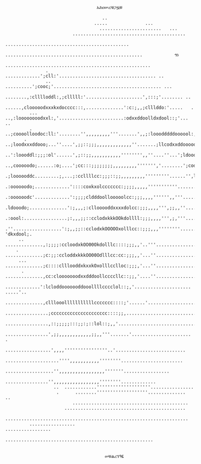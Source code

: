 
                                      
                                      ኡክዐሠረቹጋፏቹ                                                                                                                            
                                                                                                    
                                        ..                                                          
                                     .....              ...                                         
                                       .......................   ...                                
                             ..........................................                             
                             ..............................................                         
                         ...................................................            ጎነ            
                        ......................................................                      
                   .  .............';cll:'.................................... ..                   
                   .. ..........';cooc;'........................................ ...                
                 ........,:clllloddl:,;clllll:'.....................',:::;'........ ..              
                ......,clooooodxxxkxdocccc:::,..............':c:;,,;clllddo:'.....   .              
             ... ..,:loooooooodxxl:,'........................:odxxddoolldxdool::;'... ..            
             . ..;coooolloodoc:ll:'........'',,,,,,,,,'''.......',,;:looodddddoooool:,..            
           . ..;loodxxxddooo;...''....',;;::;;;,,,,,,,,,,,,,''.......;llcodxxddoooooooc,.           
          ..':loooddl:;;;:ol'......',;::;;,,,,,,,,,,,'''''''',,''....''...';ldoooooooool,.          
        ..,cooooodo;......:o;....';cc:::;;;;;;;;,,,,,,,,,''''''','........';codoooolodooc.          
       .;loooooddc.........;,...;:ccllllcc:;;;::;;,,,,,,,,,'''''''''......'',lxdo:..cdooo;.         
      .:oooooodo;.............'::::coxkxolccccccc:;;;;,,,,,'''''''''''.......cxo:...:xdool'.        
     .:oooooodc'.............':;;;;cldddoollooooolcc:;;;,,,,'''''',,'''.....'od:....:xxdoo:.        
     .ldooodo;..............':;,,,;:cllooooddxxxxdolcc:;;;,,,,''',;;,,''....:dc'....;xkdool,.       
     .:oool:................;:,,,;;::cclodxkkkOOkdollll:;;;,,,,''',;,'''....:c'.....,xkxdooc.       
      .''..................':;,,;;::cclodxkOOOOOxolllcc::;;;,,,''''''''............ 'dkxdool;.     
         ..  ..............,:;;;;:ccloodxkOO00Okdolllc::::;;;,,'..'''................okxdoooc.      
        .    ..............;c:;;:ccloddxkkkOO00Odlllcc:cc:;;;,,'...''................cxxddool'      
         ... ..............;c::::clllooddxkxxkOxolllcclloc:;;;,'...''................'lxddoo;.      
          .  ..............,cc:clooooooodxxdddoollccccllc::;;,'....''.................'cool,.       
              .............':lcloddooooooddooollllcccclol::;,'..................... .....'..        
              ..............,clllooolllllllllllccccccc::::;'......'........................         
             ................;ccccccccccccccccccccc::::;;,...........................               
              ................,::;;;;;:::;;:;::lol::;,,'.............................               
               ................',;;,,,,,,,,,,,,;;,,'''.......'......................   .            
                .................',,,,''''''''''''''''..'..........................                 
                ....................'''',,,,,,,,,,,''''''''.......................                  
                   ..................'',,,,,,,,,,,,,,,,,'''''''.................                    
                     ................'',,,,,,,,,,,,,,,,,''''''''.............                       
                      ..  ............''''''''''''''''''''................                          
                       .      ........'''''''''''''''''''..............  ..                         
                             ...........................................                            
                          .............................................                             
             ....................................................................                   
             .................                                         .................            
                            .......................................................      


                                         ሠቹልረፕⶴ
